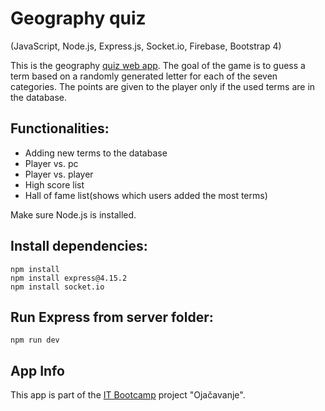 # Geography quiz
(JavaScript, Node.js, Express.js, Socket.io, Firebase, Bootstrap 4)

This is the geography [quiz web app](https://zgeografija-953f7.web.app/). The goal of the game is to guess a term based on a randomly generated letter for each of the seven categories.
The points are given to the player only if the used terms are in the database.


## Functionalities:
- Adding new terms to the database
- Player vs. pc
- Player vs. player
- High score list
- Hall of fame list(shows which users added the most terms)


Make sure Node.js is installed.

## Install dependencies:
```
npm install
npm install express@4.15.2
npm install socket.io
```
## Run Express from server folder:
```
npm run dev
```

## App Info

This app is part of the [IT Bootcamp](https://itbootcamp.rs/) project "Ojačavanje".
